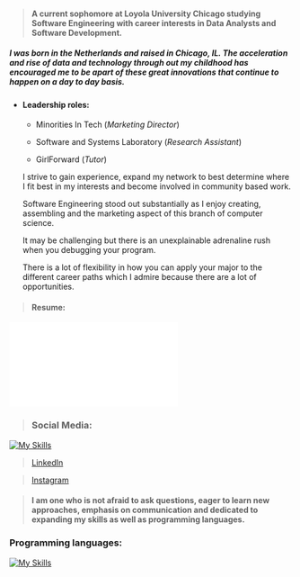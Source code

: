 
> #### A current sophomore at Loyola University Chicago studying Software Engineering with career interests in Data Analysts and Software Development. 


##### I was born in the Netherlands and raised in Chicago, IL. The acceleration and rise of data and technology through out my childhood has encouraged me to be apart of these great innovations that continue to happen on a day to day basis. 

* #### Leadership roles: 
  * Minorities In Tech (_Marketing Director_)
  
  * Software and Systems Laboratory (_Research Assistant_)
 
  * GirlForward (_Tutor_)

  I strive to gain experience, expand my network to best determine where I fit best in my interests and become involved in community based work. 

  Software Engineering stood out substantially as I enjoy creating, assembling and the marketing aspect of this branch of computer science.  

  It may be challenging but there is an unexplainable adrenaline rush when you debugging your program.
  
  There is a lot of flexibility in how you can apply your major to the different career paths which I admire because there are a lot of opportunities. 
  

>#### Resume:
![Areej's current resume](file:///Users/areejimran/Downloads/Areej%20Imran-%20Resume.docx.pdf)


> ### **Social Media:**
[![My Skills](https://skillicons.dev/icons?i=instagram,linkedin,discord,twitter)](https://skillicons.dev) 

>[LinkedIn](https://www.linkedin.com/in/areej-imran-791b4a22a/)

>[Instagram](https://www.instagram.com/its_areej/)

> #### I am one who is not afraid to ask questions, eager to learn new approaches, emphasis on communication and dedicated to expanding my skills as well as programming languages.

### **Programming languages:** 
[![My Skills](https://skillicons.dev/icons?i=java,ae,cs,py,github,linux)](https://skillicons.dev)


